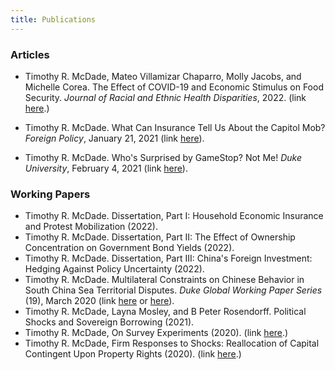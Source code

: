 ```yaml
---
title: Publications
---
```


### Articles

  - Timothy R. McDade,  Mateo Villamizar Chaparro, Molly Jacobs, and Michelle Corea. The Effect of COVID-19 and Economic Stimulus on Food Security. *Journal of Racial and Ethnic Health Disparities*, 2022. (link <a href="assets/papers/Jacobs_et_al_Food_Security_and_Covid_2022.pdf">here</a>.)

  - Timothy R. McDade. What Can Insurance Tell Us About the Capitol Mob? *Foreign Policy*, January 21, 2021 (link [here](https://foreignpolicy.com/2021/01/21/what-can-insurance-tell-us-about-the-capitol-mob/)).

  - Timothy R. McDade. Who's Surprised by GameStop? Not Me! *Duke University*, February 4, 2021 (link [here](https://medium.com/dukeuniversity/whos-surprised-by-gamestop-not-me-741bbc1d92cf)).


### Working Papers

  - Timothy R. McDade. Dissertation, Part I: Household Economic Insurance and Protest Mobilization (2022).
  - Timothy R. McDade. Dissertation, Part II: The Effect of Ownership Concentration on Government Bond Yields (2022).
  - Timothy R. McDade. Dissertation, Part III: China's Foreign Investment: Hedging Against Policy Uncertainty (2022).
  - Timothy R. McDade. Multilateral Constraints on Chinese Behavior in South China Sea Territorial Disputes. *Duke Global Working Paper Series* (19), March 2020 (link [here](https://ssrn.com/abstract=3552183) or [here](http://dx.doi.org/10.2139/ssrn.3552183)).
  - Timothy R. McDade, Layna Mosley, and B Peter Rosendorff. Political Shocks and Sovereign Borrowing (2021).
  - Timothy R. McDade, On Survey Experiments (2020). (link <a href="assets/papers/McDade_Survey_Experiments_20200608.pdf">here</a>.)
  - Timothy R. McDade, Firm Responses to Shocks: Reallocation of Capital Contingent Upon Property Rights (2020). (link <a href="assets/papers/McDade_Firm_Capital_Reallocation_and_Property_Rights_20200430.pdf">here</a>.)
